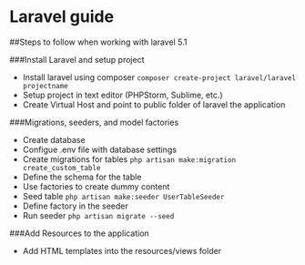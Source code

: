 # Laravel guide

##Steps to follow when working with laravel 5.1 

###Install Laravel and setup project
* Install laravel using composer `composer create-project laravel/laravel projectname`
* Setup project in text editor (PHPStorm, Sublime, etc.)
* Create Virtual Host and point to public folder of laravel the application

###Migrations, seeders, and model factories
* Create database
* Configue .env file with database settings
* Create migrations for tables `php artisan make:migration create_custom_table`
* Define the schema for the table
* Use factories to create dummy content
* Seed table `php artisan make:seeder UserTableSeeder`
* Define factory in the seeder 
* Run seeder `php artisan migrate --seed`

###Add Resources to the application
* Add HTML templates into the resources/views folder
